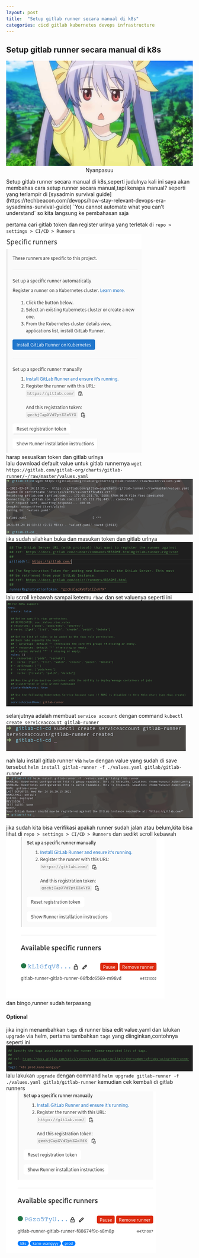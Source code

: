 ```yaml
---
layout: post
title:  "Setup gitlab runner secara manual di k8s"
categories: cicd gitlab kubernetes devops infrastructure
---
```

## Setup gitlab runner secara manual di k8s
<p align="center">
  <img src="https://raw.githubusercontent.com/JustHumanz/jekyll-klise/master/assets/img/Humanz/Nyanpasuu.jpg"/>
  Nyanpasuu
</p>
Setup gitlab runner secara manual di k8s,seperti judulnya kali ini saya akan membahas cara setup runner secara manual,tapi kenapa manual? 
seperti yang terlampir di [sysadmin survival guide](https://techbeacon.com/devops/how-stay-relevant-devops-era-sysadmins-survival-guide) 
`You cannot automate what you can’t understand` so kita langsung ke pembahasan saja  

pertama cari gitlab token dan register urlnya yang terletak di `repo > settings > CI/CD > Runners`  
![token_register](https://raw.githubusercontent.com/JustHumanz/jekyll-klise/master/assets/img/runner/token-url.png)  
harap sesuaikan token dan gitlab urlnya   
lalu download default value untuk gitlab runnernya  `wget https://gitlab.com/gitlab-org/charts/gitlab-runner/-/raw/master/values.yaml`  
![download_val](https://raw.githubusercontent.com/JustHumanz/jekyll-klise/master/assets/img/runner/download-val.png)  
jika sudah silahkan buka dan masukan token dan gitlab urlnya  
![set_token](https://raw.githubusercontent.com/JustHumanz/jekyll-klise/master/assets/img/runner/set-token-url.png)  
lalu scroll kebawah sampai ketemu `rbac` dan set valuenya seperti ini   
![val_conf](https://raw.githubusercontent.com/JustHumanz/jekyll-klise/master/assets/img/runner/val-conf.png)  

selanjutnya adalah membuat `service account` dengan command `kubectl create serviceaccount gitlab-runner`  
![create_acc](https://raw.githubusercontent.com/JustHumanz/jekyll-klise/master/assets/img/runner/create-account-service.png)  

nah lalu install gitlab runner via `helm` dengan value yang sudah di save tersebut `helm install gitlab-runner -f ./values.yaml gitlab/gitlab-runner`  
![install_runner](https://raw.githubusercontent.com/JustHumanz/jekyll-klise/master/assets/img/runner/install%20via%20helm.png)  

jika sudah kita bisa verifikasi apakah runner sudah jalan atau belum,kita bisa lihat di `repo > settings > CI/CD > Runners` dan sedikt scroll kebawah  
![done_runner](https://raw.githubusercontent.com/JustHumanz/jekyll-klise/master/assets/img/runner/done-one.png)  
dan bingo,runner sudah terpasang   

#### Optional

jika ingin menambahkan `tags` di runner bisa edit value.yaml dan lalukan `upgrade` via helm,
pertama tambahkan `tags` yang diinginkan,contohnya seperti ini   
![done_runner](https://raw.githubusercontent.com/JustHumanz/jekyll-klise/master/assets/img/runner/add-tags.png)  
lalu lakukan `upgrade` dengan command `helm upgrade gitlab-runner -f ./values.yaml gitlab/gitlab-runner` kemudian cek kembali di gitlab runners  
![done_tags](https://raw.githubusercontent.com/JustHumanz/jekyll-klise/master/assets/img/runner/after-upgrade.png)  